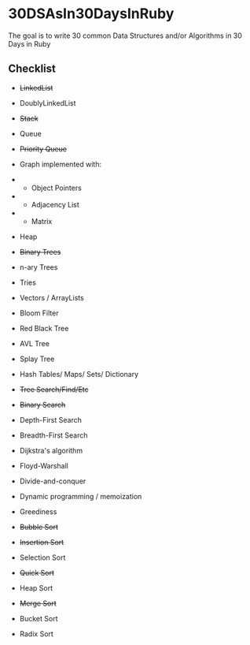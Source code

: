 # 30DSAsIn30DaysInRuby
The goal is to write 30 common Data Structures and/or Algorithms in 30 Days in Ruby

## Checklist

* ~~LinkedList~~
* DoublyLinkedList
* ~~Stack~~
* Queue
* ~~Priority Queue~~
* Graph implemented with: 
* - Object Pointers
* - Adjacency List
* - Matrix
* Heap
* ~~Binary Trees~~
* n-ary Trees
* Tries
* Vectors / ArrayLists
* Bloom Filter
* Red Black Tree
* AVL Tree
* Splay Tree
* Hash Tables/ Maps/ Sets/ Dictionary

* ~~Tree Search/Find/Etc~~
* ~~Binary Search~~
* Depth-First Search
* Breadth-First Search
* Dijkstra's algorithm
* Floyd-Warshall
* Divide-and-conquer
* Dynamic programming / memoization
* Greediness

* ~~Bubble Sort~~
* ~~Insertion Sort~~
* Selection Sort
* ~~Quick Sort~~
* Heap Sort
* ~~Merge Sort~~
* Bucket Sort
* Radix Sort
